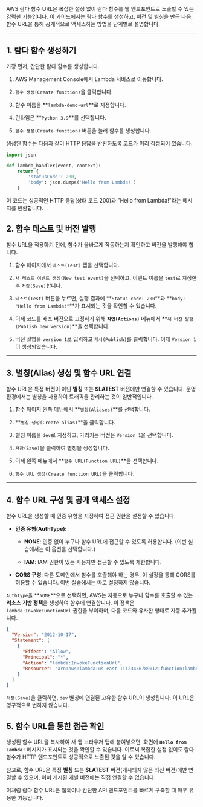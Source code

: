 
AWS 람다 함수 URL은 복잡한 설정 없이 람다 함수를 웹 엔드포인트로 노출할 수 있는 강력한 기능입니다. 이 가이드에서는 람다 함수를 생성하고, 버전 및 별칭을 만든 다음, 함수 URL을 통해 공개적으로 액세스하는 방법을 단계별로 설명합니다.

---

## 1. 람다 함수 생성하기

가장 먼저, 간단한 람다 함수를 생성합니다.

1. AWS Management Console에서 Lambda 서비스로 이동합니다.
    
2. `함수 생성(Create function)`을 클릭합니다.
    
3. 함수 이름을 **`lambda-demo-url`**로 지정합니다.
    
4. 런타임은 **`Python 3.9`**를 선택합니다.
    
5. `함수 생성(Create function)` 버튼을 눌러 함수를 생성합니다.

생성된 함수는 다음과 같이 HTTP 응답을 반환하도록 코드가 미리 작성되어 있습니다.

```Python
import json

def lambda_handler(event, context):
    return {
        'statusCode': 200,
        'body': json.dumps('Hello from Lambda!')
    }
```

이 코드는 성공적인 HTTP 응답(상태 코드 200)과 "Hello from Lambda!"라는 메시지를 반환합니다.

## 2. 함수 테스트 및 버전 발행

함수 URL을 적용하기 전에, 함수가 올바르게 작동하는지 확인하고 버전을 발행해야 합니다.

1. 함수 페이지에서 `테스트(Test)` 탭을 선택합니다.
    
2. `새 테스트 이벤트 생성(New test event)`을 선택하고, 이벤트 이름을 `test`로 지정한 후 `저장(Save)`합니다.
    
3. `테스트(Test)` 버튼을 누르면, 실행 결과에 **`Status code: 200`**과 **`body: "Hello from Lambda!"`**가 표시되는 것을 확인할 수 있습니다.
    
4. 이제 코드를 배포 버전으로 고정하기 위해 **`작업(Actions)`** 메뉴에서 **`새 버전 발행(Publish new version)`**을 선택합니다.
    
5. 버전 설명을 `version 1`로 입력하고 `게시(Publish)`를 클릭합니다. 이제 `Version 1`이 생성되었습니다.

---

## 3. 별칭(Alias) 생성 및 함수 URL 연결

함수 URL은 특정 버전이 아닌 **별칭** 또는 **$LATEST** 버전에만 연결할 수 있습니다. 운영 환경에서는 별칭을 사용하여 트래픽을 관리하는 것이 일반적입니다.

1. 함수 페이지 왼쪽 메뉴에서 **`별칭(Aliases)`**를 선택합니다.
    
2. **`별칭 생성(Create alias)`**을 클릭합니다.
    
3. 별칭 이름을 `dev`로 지정하고, 가리키는 버전은 `Version 1`을 선택합니다.
    
4. `저장(Save)`을 클릭하여 별칭을 생성합니다.
    
5. 이제 왼쪽 메뉴에서 **`함수 URL(Function URL)`**을 선택합니다.
    
6. `함수 URL 생성(Create function URL)`을 클릭합니다.

---

## 4. 함수 URL 구성 및 공개 액세스 설정

함수 URL을 생성할 때 인증 유형을 지정하여 접근 권한을 설정할 수 있습니다.

- **인증 유형(AuthType):**
    
    - **NONE**: 인증 없이 누구나 함수 URL에 접근할 수 있도록 허용합니다. (이번 실습에서는 이 옵션을 선택합니다.)
        
    - **IAM**: IAM 권한이 있는 사용자만 접근할 수 있도록 제한합니다.
        
- **CORS 구성**: 다른 도메인에서 함수를 호출해야 하는 경우, 이 설정을 통해 CORS를 허용할 수 있습니다. 이번 실습에서는 따로 설정하지 않습니다.
    

`AuthType`을 **`NONE`**으로 선택하면, AWS는 자동으로 누구나 함수를 호출할 수 있는 **리소스 기반 정책**을 생성하여 함수에 연결합니다. 이 정책은 `lambda:InvokeFunctionUrl` 권한을 부여하며, 다음 코드와 유사한 형태로 자동 추가됩니다.

```JSON
{
  "Version": "2012-10-17",
  "Statement": [
    {
      "Effect": "Allow",
      "Principal": "*",
      "Action": "lambda:InvokeFunctionUrl",
      "Resource": "arn:aws:lambda:us-east-1:123456789012:function:lambda-demo-url"
    }
  ]
}
```

`저장(Save)`을 클릭하면, `dev` 별칭에 연결된 고유한 함수 URL이 생성됩니다. 이 URL은 영구적으로 변하지 않습니다.

## 5. 함수 URL을 통한 접근 확인

생성된 함수 URL을 복사하여 새 웹 브라우저 탭에 붙여넣으면, 화면에 **`Hello from Lambda!`** 메시지가 표시되는 것을 확인할 수 있습니다. 이로써 복잡한 설정 없이도 람다 함수가 HTTP 엔드포인트로 성공적으로 노출된 것을 알 수 있습니다.

참고로, 함수 URL은 특정 **별칭** 또는 **$LATEST** 버전(게시되지 않은 최신 버전)에만 연결할 수 있으며, 이미 게시된 개별 버전에는 직접 연결할 수 없습니다.

이처럼 람다 함수 URL은 웹훅이나 간단한 API 엔드포인트를 빠르게 구축할 때 매우 유용한 기능입니다. 